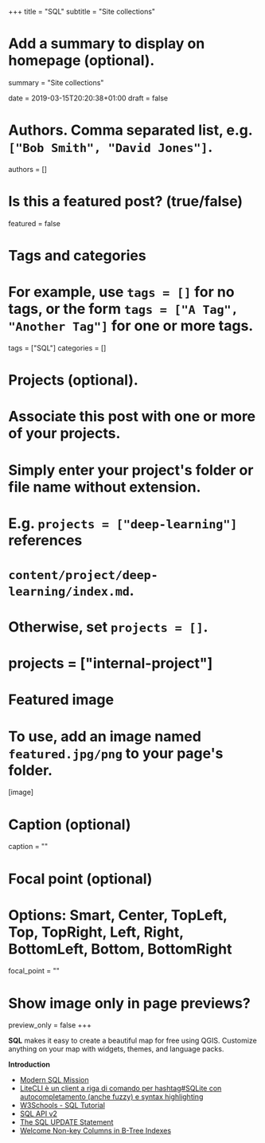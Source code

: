 +++
title = "SQL"
subtitle = "Site collections"

# Add a summary to display on homepage (optional).
summary = "Site collections"

date = 2019-03-15T20:20:38+01:00
draft = false

# Authors. Comma separated list, e.g. `["Bob Smith", "David Jones"]`.
authors = []

# Is this a featured post? (true/false)
featured = false

# Tags and categories
# For example, use `tags = []` for no tags, or the form `tags = ["A Tag", "Another Tag"]` for one or more tags.
tags = ["SQL"]
categories = []

# Projects (optional).
#   Associate this post with one or more of your projects.
#   Simply enter your project's folder or file name without extension.
#   E.g. `projects = ["deep-learning"]` references
#   `content/project/deep-learning/index.md`.
#   Otherwise, set `projects = []`.
# projects = ["internal-project"]

# Featured image
# To use, add an image named `featured.jpg/png` to your page's folder.
[image]
  # Caption (optional)
  caption = ""

  # Focal point (optional)
  # Options: Smart, Center, TopLeft, Top, TopRight, Left, Right, BottomLeft, Bottom, BottomRight
  focal_point = ""

  # Show image only in page previews?
  preview_only = false
+++

**SQL** makes it easy to create a beautiful map for free using QGIS. Customize anything on your map with widgets, themes, and language packs.


**Introduction**

- [Modern SQL Mission](https://blog.jooq.org/2015/10/20/jooq-tuesdays-markus-winand-is-on-a-modern-sql-mission/)
- [LiteCLI è un client a riga di comando per hashtag#SQLite con autocompletamento (anche fuzzy) e syntax highlighting](https://www.linkedin.com/feed/update/urn:li:activity:6487981964744749056)
- [W3Schools - SQL Tutorial](https://www.w3schools.com/sql/)
- [SQL API v2](https://carto.com/developers/sql-api/)
- [The SQL UPDATE Statement](https://www.w3schools.com/sql/sql_update.asp)
- [Welcome Non-key Columns in B-Tree Indexes](https://modern-sql.com/slides/PostgreSQL-BTree-INCLUDE-20190312.pdf)
